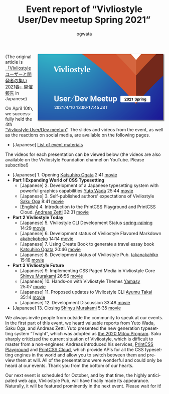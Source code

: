 ﻿---
title: Event report of “Vivliostyle User/Dev meetup Spring 2021”
lang: en
image: /assets/posts/2021-04-23-meetup-2021-spring-report/user-meeting-banner-2021spring.png
author:
  - ogwata
tags:
  - event
---
<div style="float: right; margin: 0 0 1em 1em;"><img src="/assets/posts/2021-04-23-meetup-2021-spring-report/user-meeting-banner-2021spring.png" alt="Event report of “Vivliostyle User/Dev meetup Spring 2021”" style="width: 400px; box-shadow: 1px 2px 2.5px 1.5px grey;" /></div>

(The original article is [「Vivliostyle ユーザーと開発者の集い 2021春」開催報告](https://vivliostyle.org/ja/blog/2021/04/23/meetup-2021-spring-report/) in Japanese)

On April 10th, we successfully held the 4th [“Vivliostyle User/Dev meetup”<i class="fas fa-external-link-alt"></i>](https://vivliostyle.connpass.com/event/208401/). The slides and videos from the event, as well as the reactions on social media, are available on the following pages.

- [Japanese] [List of event materials<i class="fas fa-external-link-alt"></i>](https://vivliostyle.connpass.com/event/208401/presentation/)

The videos for each presentation can be viewed below (the videos are also available on the Vivliostyle Foundation channel on YouTube. Please subscribe!)

- [Japanese] 1. Opening [Katsuhiro Ogata](https://twitter.com/ogwata) 2:41 [movie<i class="fas fa-external-link-alt"></i>](https://youtu.be/7kOmS26TImo)
- **Part 1 Expanding World of CSS Typesetting**
    - [Japanese] 2. Development of a Japanese typesetting system with powerful graphics capabilities [Yuto Wada](https://twitter.com/kyoto_ysfh) 25:44 [movie<i class="fas fa-external-link-alt"></i>](https://youtu.be/0fMba3srkXk)
    - [Japanese] 3. Self-published authors' expectations of Vivliostyle [Saku Oga](https://twitter.com/ogs_52843) 8:41 [movie<i class="fas fa-external-link-alt"></i>](https://youtu.be/wx0wgsYVPgE)
    - [English] 4. Introduction to the PrintCSS Playground and PrintCSS Cloud. [Andreas Zettl](https://twitter.com/andreas_zettl) 32:31 [movie<i class="fas fa-external-link-alt"></i>](https://youtu.be/jPH0hwxn_WQ)
- **Part 2 Vivliostyle Today**
    - [Japanese] 5. Vivliostyle CLI Development Status [spring-raining](https://twitter.com/spring_raining) 14:29 [movie<i class="fas fa-external-link-alt"></i>](https://youtu.be/0-59ACZPapg)
    - [Japanese] 6. Development status of Vivliostyle Flavored Markdown [akabekobeko](https://twitter.com/akabekobeko) 14:14 [movie<i class="fas fa-external-link-alt"></i>](https://youtu.be/Y73ilw1AnqU)
    - [Japanese] 7. Using Create Book to generate a travel essay book [Katsuhiro Ogata](https://twitter.com/ogwata) 20:46 [movie<i class="fas fa-external-link-alt"></i>](https://youtu.be/23IjGnwg-Vc)
    - [Japanese] 8. Development status of Vivliostyle Pub. [takanakahiko](https://twitter.com/takanakahiko) 15:16 [movie<i class="fas fa-external-link-alt"></i>](https://youtu.be/f3mcmEgzKH4)
- **Part 3 Vivliostyle Future**
    - [Japanese] 9. Implementing CSS Paged Media in Vivliostyle Core [Shinyu Murakami](https://twitter.com/MurakamiShinyu) 26:56 [movie<i class="fas fa-external-link-alt"></i>](https://youtu.be/_y3YBHNN2Oc)
    - [Japanese] 10. Hands-on with Vivliostyle Themes [Yamasy](https://twitter.com/yamasy1549) 25:07 [movie<i class="fas fa-external-link-alt"></i>](https://youtu.be/auqefAA0Bx0)
    - [Japanese] 11. Proposed updates to Vivliostyle CLI [Ayumu Takai](https://twitter.com/AyumuTakai) 35:14 [movie<i class="fas fa-external-link-alt"></i>](https://youtu.be/bAOqQ5TH1-A)
    - [Japanese] 12. Development Discussion 33:48 [movie<i class="fas fa-external-link-alt"></i>](https://youtu.be/2_2ABGuHuzQ)
- [Japanese] 13. Closing [Shinyu Murakami](https://twitter.com/MurakamiShinyu) 5:35 [movie<i class="fas fa-external-link-alt"></i>](https://youtu.be/zVOvHUaF4Qk)

We always invite people from outside the community to speak at our events. In the first part of this event, we heard valuable reports from Yuto Wada, Saku Oga, and Andreas Zettl. Yuto presented the new generation typesetting system “Twight”, which was adopted as [the 2020 Mitou Program](https://www.ipa.go.jp/jinzai/mitou/2020/gaiyou_sd-2.html). Saku sharply criticized the current situation of Vivliostyle, which is difficult to master from  a non-engineer. Andreas introduced his services, [PrintCSS Playground<i class="fas fa-external-link-alt"></i>](https://printcss.live/) and [PrintCSS Cloud<i class="fas fa-external-link-alt"></i>](https://printcss.cloud/), which provide APIs for all the CSS typesetting engines in the world and allow you to switch between them and preview them at will. All of the presentations were wonderful and could only be heard at our events. Thank you from the bottom of our hearts.

Our next event is scheduled for October, and by that time, the highly anticipated web app, Vivliostyle Pub, will have finally made its appearance. Naturally, it will be featured prominently in the next event. Please wait for it!